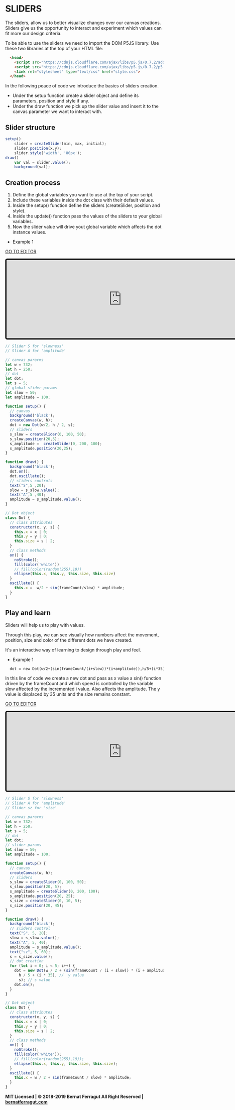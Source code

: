 # SLIDERS

The sliders, allow us to better visualize changes over our canvas creations. Sliders give us the opportunity to interact and experiment which values can fit more our design criteria.

To be able to use the sliders we need to import the DOM P5JS library. 
Use these two libraries at the top of your HTML file:

```html
  <head>
  	<script src="https://cdnjs.cloudflare.com/ajax/libs/p5.js/0.7.2/addons/p5.dom.js"></script>
    <script src="https://cdnjs.cloudflare.com/ajax/libs/p5.js/0.7.2/p5.js"></script>
    <link rel="stylesheet" type="text/css" href="style.css">
  </head>
```
In the following peace of code we introduce the basics of sliders creation.
* Under the setup function create a slider object and define its parameters, position and style if any.
* Under the draw function we pick up the slider value and insert it to the canvas parameter we want to interact with.

## Slider structure
```javascript
setup()
    slider = createSlider(min, max, initial);
    slider.position(x,y);
    slider.style('width', '80px');
draw()
    var val = slider.value();
    background(val);
```

## Creation process
1. Define the global variables you want to use at the top of your script.
2. Include these variables inside the dot class with their default values.
3. Inside the setup() function define the sliders (createSlider, position and style).
4. Inside the update() function pass the values of the sliders to your global variables.
5. Now the slider value will drive yout global variable which affects the dot instance values.

* Example 1

[GO TO EDITOR](https://editor.p5js.org/bernatferragut/sketches/H1NNBMZFX)

<iframe 
frameborder="0" 
border="0" 
cellspacing="0"
style="
width: 732px; 
height: 250px; 
border: 4px solid #000000;
border-radius: 6px;
overflow: hidden;
position: relative;"
src="https://editor.p5js.org/embed/H1NNBMZFX"></iframe>

```javascript
// Slider S for 'slowness'
// Slider A for 'amplitude'

// canvas pararms
let w = 732;
let h = 250;
// dot
let dot;
let s = 5;
// global slider params
let slow = 50;
let amplitude = 100;

function setup() {
  // canvas
  background('black');
  createCanvas(w, h);
  dot = new Dot(w/2, h / 2, s);
  // sliders
  s_slow = createSlider(0, 100, 50);
  s_slow.position(20,5);
  s_amplitude =  createSlider(0, 200, 100);
  s_amplitude.position(20,25);
}

function draw() {
  background('black');
  dot.on();
  dot.oscillate();
  // sliders controls
  text("S",5 ,20);
  slow = s_slow.value();
  text("A",5 ,40);
  amplitude = s_amplitude.value();
}

// Dot object
class Dot {
  // class attributes
  constructor(x, y, s) {
    this.x = x | 0;
    this.y = y | 0;
    this.size = s | 2;
  }
  // class methods
  on() {
    noStroke();
    fill(color('white'))
    // fill(color(random(255),19))
    ellipse(this.x, this.y, this.size, this.size)
  }
  oscillate() {
    this.x =  w/2 + sin(frameCount/slow) * amplitude;
  }
}
```
## Play and learn
Sliders will help us to play with values. 

Through this play, we can see visually how numbers affect the movement, position, size and color of the different dots we have created. 

It's an interactive way of learning to design through play and feel.

* Example 1

```diff
  dot = new Dot(w/2+(sin(frameCount/(i+slow))*(i+amplitude)),h/5+(i*35),s);
```
In this line of code we create a new dot and pass as x value a sin() function driven by the frameCount and which speed is controlled by the variable slow affected by the incremented i value. Also affects the amplitude.
The y value is displaced by 35 units and the size remains constant.

[GO TO EDITOR](https://editor.p5js.org/bernatferragut/sketches/BJ2uv8SFX)

<iframe
frameborder="0"
border="0" 
cellspacing="0"
style="
width: 732px; 
height: 250px; 
border: 4px solid #000000;
border-radius: 6px;
overflow: hidden;
position: relative;"
src="https://editor.p5js.org/embed/BJ2uv8SFX"></iframe>


```javascript
// Slider S for 'slowness'
// Slider A for 'amplitude'
// Slider sz for 'size'

// canvas pararms
let w = 732;
let h = 250;
let s = 5;
// dot
let dot;
// slider params
let slow = 50;
let amplitude = 100;

function setup() {
  // canvas
  createCanvas(w, h);
  // sliders
  s_slow = createSlider(0, 100, 50);
  s_slow.position(20, 5);
  s_amplitude = createSlider(0, 200, 100);
  s_amplitude.position(20, 25);
  s_size = createSlider(0, 10, 5);
  s_size.position(20, 45);
}

function draw() {
  background('black');
  // sliders control
  text("S", 5, 20);
  slow = s_slow.value();
  text("A", 5, 40);
  amplitude = s_amplitude.value();
  text("sz", 5, 60);
  s = s_size.value();
  // dot creation
  for (let i = 0; i < 5; i++) {
    dot = new Dot(w / 2 + (sin(frameCount / (i + slow)) * (i + amplitude)), // x value
      h / 5 + (i * 35), //  y value
      s); // s value
    dot.on();
  }
}

// Dot object
class Dot {
  // class attributes
  constructor(x, y, s) {
    this.x = x | 0;
    this.y = y | 0;
    this.size = s | 2;
  }
  // class methods
  on() {
    noStroke();
    fill(color('white'));
    // fill(color(random(255),19));
    ellipse(this.x, this.y, this.size, this.size);
  }
  oscillate() {
    this.x = w / 2 + sin(frameCount / slow) * amplitude;
  }
}
```
**MIT Licensed | © 2018-2019 Bernat Ferragut All Right Reserved | [bernatferragut.com](http://bernatferragut.com/)**







